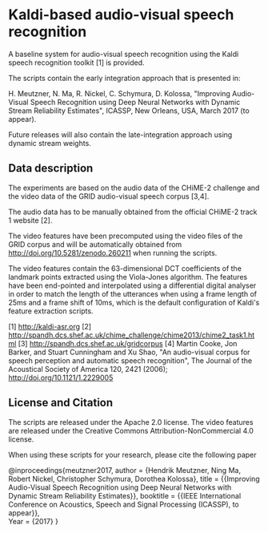 Kaldi-based audio-visual speech recognition
================================

A baseline system for audio-visual speech recognition using the Kaldi speech recognition toolkit [1] is provided.

The scripts contain the early integration approach that is presented in:

H. Meutzner, N. Ma, R. Nickel, C. Schymura, D. Kolossa, "Improving Audio-Visual Speech Recognition using Deep Neural Networks with Dynamic Stream Reliability Estimates", ICASSP, New Orleans, USA, March 2017 (to appear).

Future releases will also contain the late-integration approach using dynamic stream weights.


Data description
--------------------------

The experiments are based on the audio data of the CHiME-2 challenge and the video data of the GRID audio-visual speech corpus [3,4].

The audio data has to be manually obtained from the official CHiME-2 track 1 website [2].

The video features have been precomputed using the video files of the GRID corpus and will be automatically obtained from
http://doi.org/10.5281/zenodo.260211
when running the scripts.

The video features contain the 63-dimensional DCT coefficients of the landmark points extracted using the Viola-Jones algorithm. The features have been end-pointed and interpolated using a differential digital analyser in order to match the length of the utterances when using a frame length of 25ms and a frame shift of 10ms, which is the default configuration of Kaldi's feature extraction scripts.

[1] http://kaldi-asr.org
[2] http://spandh.dcs.shef.ac.uk/chime_challenge/chime2013/chime2_task1.html
[3] http://spandh.dcs.shef.ac.uk/gridcorpus
[4] Martin Cooke, Jon Barker, and Stuart Cunningham and Xu Shao, "An audio-visual corpus for speech perception and automatic speech recognition", The Journal of the Acoustical Society of America 120, 2421 (2006); http://doi.org/10.1121/1.2229005


License and Citation
--------------------------

The scripts are released under the Apache 2.0 license. The video features are released under the Creative Commons Attribution-NonCommercial 4.0 license.

When using these scripts for your research, please cite the following paper

@inproceedings{meutzner2017,
  author = {Hendrik Meutzner, Ning Ma, Robert Nickel, Christopher Schymura, Dorothea Kolossa},
  title = {{Improving Audio-Visual Speech Recognition using Deep Neural Networks with Dynamic Stream Reliability Estimates}},
  booktitle = {{IEEE International Conference on Acoustics, Speech and Signal Processing (ICASSP), to appear}},      
  Year = {2017}
}
